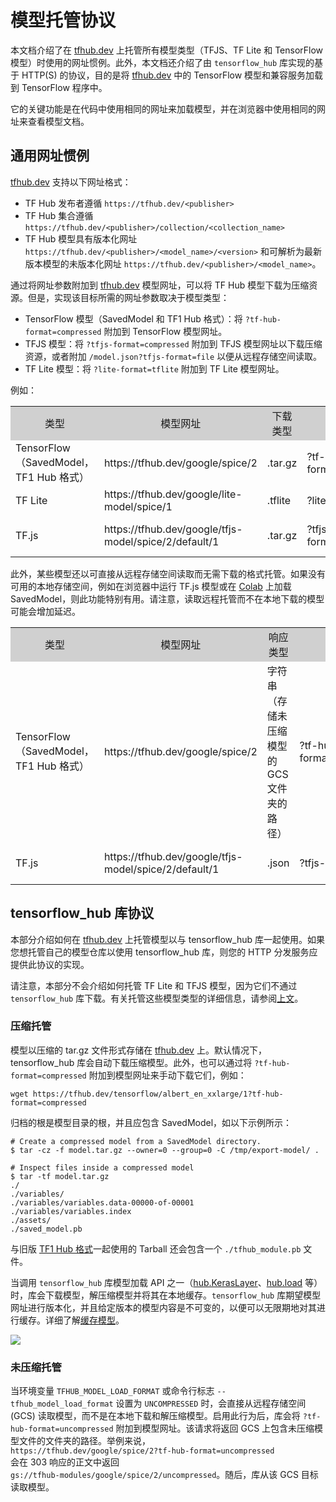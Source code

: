 <!--* freshness: { owner: 'maringeo' reviewed: '2021-03-15' review_interval: '3 months'} *-->

# 模型托管协议

本文档介绍了在 [tfhub.dev](https://tfhub.dev) 上托管所有模型类型（TFJS、TF Lite 和 TensorFlow 模型）时使用的网址惯例。此外，本文档还介绍了由 `tensorflow_hub` 库实现的基于 HTTP(S) 的协议，目的是将 [tfhub.dev](https://tfhub.dev) 中的 TensorFlow 模型和兼容服务加载到 TensorFlow 程序中。

它的关键功能是在代码中使用相同的网址来加载模型，并在浏览器中使用相同的网址来查看模型文档。

## 通用网址惯例

[tfhub.dev](https://tfhub.dev) 支持以下网址格式：

- TF Hub 发布者遵循 `https://tfhub.dev/<publisher>`
- TF Hub 集合遵循 `https://tfhub.dev/<publisher>/collection/<collection_name>`
- TF Hub 模型具有版本化网址 `https://tfhub.dev/<publisher>/<model_name>/<version>` 和可解析为最新版本模型的未版本化网址 `https://tfhub.dev/<publisher>/<model_name>`。

通过将网址参数附加到 [tfhub.dev](https://tfhub.dev) 模型网址，可以将 TF Hub 模型下载为压缩资源。但是，实现该目标所需的网址参数取决于模型类型：

- TensorFlow 模型（SavedModel 和 TF1 Hub 格式）：将 `?tf-hub-format=compressed` 附加到 TensorFlow 模型网址。
- TFJS 模型：将 `?tfjs-format=compressed` 附加到 TFJS 模型网址以下载压缩资源，或者附加 `/model.json?tfjs-format=file` 以便从远程存储空间读取。
- TF Lite 模型：将 `?lite-format=tflite` 附加到 TF Lite 模型网址。

例如：

<table style="width: 100%;">
  <tr style="text-align: center">
    <col style="width: 10%">
    <col style="width: 20%">
    <col style="width: 15%">
    <col style="width: 30%">
    <col style="width: 25%">
    <td style="text-align: center; background-color: #D0D0D0">类型</td>
    <td style="text-align: center; background-color: #D0D0D0">模型网址</td>
    <td style="text-align: center; background-color: #D0D0D0">下载类型</td>
    <td style="text-align: center; background-color: #D0D0D0">网址参数</td>
    <td style="text-align: center; background-color: #D0D0D0">下载网址</td>
  </tr>
  <tr>
    <td>TensorFlow（SavedModel，TF1 Hub 格式）</td>
    <td>https://tfhub.dev/google/spice/2</td>
    <td>.tar.gz</td>
    <td>?tf-hub-format=compressed</td>
    <td>https://tfhub.dev/google/spice/2?tf-hub-format=compressed</td>
  </tr>
  <tr>
    <td>TF Lite</td>
    <td>https://tfhub.dev/google/lite-model/spice/1</td>
    <td>.tflite</td>
    <td>?lite-format=tflite</td>
    <td>https://tfhub.dev/google/lite-model/spice/1?lite-format=tflite</td>
  </tr>
  <tr>
    <td>TF.js</td>
    <td>https://tfhub.dev/google/tfjs-model/spice/2/default/1</td>
    <td>.tar.gz</td>
    <td>?tfjs-format=compressed</td>
    <td>https://tfhub.dev/google/tfjs-model/spice/2/default/1?tfjs-format=compressed</td>
  </tr>
</table>

此外，某些模型还以可直接从远程存储空间读取而无需下载的格式托管。如果没有可用的本地存储空间，例如在浏览器中运行 TF.js 模型或在 [Colab](https://colab.research.google.com/) 上加载 SavedModel，则此功能特别有用。请注意，读取远程托管而不在本地下载的模型可能会增加延迟。

<table style="width: 100%;">
  <tr style="text-align: center">
    <col style="width: 10%">
    <col style="width: 20%">
    <col style="width: 15%">
    <col style="width: 30%">
    <col style="width: 25%">
    <td style="text-align: center; background-color: #D0D0D0">类型</td>
    <td style="text-align: center; background-color: #D0D0D0">模型网址</td>
    <td style="text-align: center; background-color: #D0D0D0">响应类型</td>
    <td style="text-align: center; background-color: #D0D0D0">网址参数</td>
    <td style="text-align: center; background-color: #D0D0D0">请求网址</td>
  </tr>
  <tr>
    <td>TensorFlow（SavedModel，TF1 Hub 格式）</td>
    <td>https://tfhub.dev/google/spice/2</td>
    <td>字符串（存储未压缩模型的 GCS 文件夹的路径）</td>
    <td>?tf-hub-format=uncompressed</td>
    <td>https://tfhub.dev/google/spice/2?tf-hub-format=uncompressed</td>
  </tr>
  <tr>
    <td>TF.js</td>
    <td>https://tfhub.dev/google/tfjs-model/spice/2/default/1</td>
    <td>.json</td>
    <td>?tfjs-format=file</td>
    <td>https://tfhub.dev/google/tfjs-model/spice/2/default/1/model.json?tfjs-format=file</td>
  </tr>
</table>

## tensorflow_hub 库协议

本部分介绍如何在 [tfhub.dev](https://tfhub.dev) 上托管模型以与 tensorflow_hub 库一起使用。如果您想托管自己的模型仓库以使用 tensorflow_hub 库，则您的 HTTP 分发服务应提供此协议的实现。

请注意，本部分不会介绍如何托管 TF Lite 和 TFJS 模型，因为它们不通过 `tensorflow_hub` 库下载。有关托管这些模型类型的详细信息，请参阅[上文](#general-url-conventions)。

### 压缩托管

模型以压缩的 tar.gz 文件形式存储在 [tfhub.dev](https://tfhub.dev) 上。默认情况下，tensorflow_hub 库会自动下载压缩模型。此外，也可以通过将 `?tf-hub-format=compressed` 附加到模型网址来手动下载它们，例如：

```shell
wget https://tfhub.dev/tensorflow/albert_en_xxlarge/1?tf-hub-format=compressed
```

归档的根是模型目录的根，并且应包含 SavedModel，如以下示例所示：

```shell
# Create a compressed model from a SavedModel directory.
$ tar -cz -f model.tar.gz --owner=0 --group=0 -C /tmp/export-model/ .

# Inspect files inside a compressed model
$ tar -tf model.tar.gz
./
./variables/
./variables/variables.data-00000-of-00001
./variables/variables.index
./assets/
./saved_model.pb
```

与旧版 [TF1 Hub 格式](https://www.tensorflow.org/hub/tf1_hub_module)一起使用的 Tarball 还会包含一个 `./tfhub_module.pb` 文件。

当调用 `tensorflow_hub` 库模型加载 API 之一（[hub.KerasLayer](https://www.tensorflow.org/hub/api_docs/python/hub/KerasLayer)、[hub.load](https://www.tensorflow.org/hub/api_docs/python/hub/load) 等）时，库会下载模型，解压缩模型并将其在本地缓存。`tensorflow_hub` 库期望模型网址进行版本化，并且给定版本的模型内容是不可变的，以便可以无限期地对其进行缓存。详细了解[缓存模型](caching.md)。

![](https://raw.githubusercontent.com/tensorflow/hub/master/docs/images/library_download_cache.png)

### 未压缩托管

当环境变量 `TFHUB_MODEL_LOAD_FORMAT` 或命令行标志 `--tfhub_model_load_format` 设置为 `UNCOMPRESSED` 时，会直接从远程存储空间 (GCS) 读取模型，而不是在本地下载和解压缩模型。启用此行为后，库会将 `?tf-hub-format=uncompressed` 附加到模型网址。该请求将返回 GCS 上包含未压缩模型文件的文件夹的路径。举例来说，<br> `https://tfhub.dev/google/spice/2?tf-hub-format=uncompressed` <br>会在 303 响应的正文中返回 <br>`gs://tfhub-modules/google/spice/2/uncompressed`。随后，库从该 GCS 目标读取模型。
